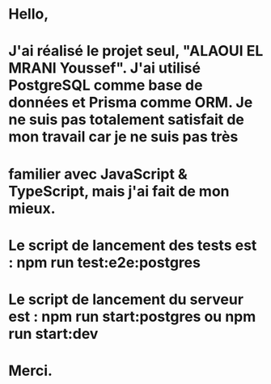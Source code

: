# Hello,
# J'ai réalisé le projet seul, "ALAOUI EL MRANI Youssef". J'ai utilisé PostgreSQL comme base de données et Prisma comme ORM. Je ne suis pas totalement satisfait de mon travail car je ne suis pas très 
# familier avec JavaScript & TypeScript, mais j'ai fait de mon mieux.

# Le script de lancement des tests est :  npm run test:e2e:postgres
# Le script de lancement du serveur est : npm run start:postgres ou npm run start:dev

# Merci.

